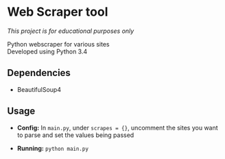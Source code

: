 # Web Scraper tool
*This project is for educational purposes only*  

Python webscraper for various sites  
Developed using Python 3.4

## Dependencies
- BeautifulSoup4

## Usage
- **Config:** In `main.py`, under `scrapes = {}`, uncomment the sites you want to parse and set the values being passed

- **Running:** `python main.py` 